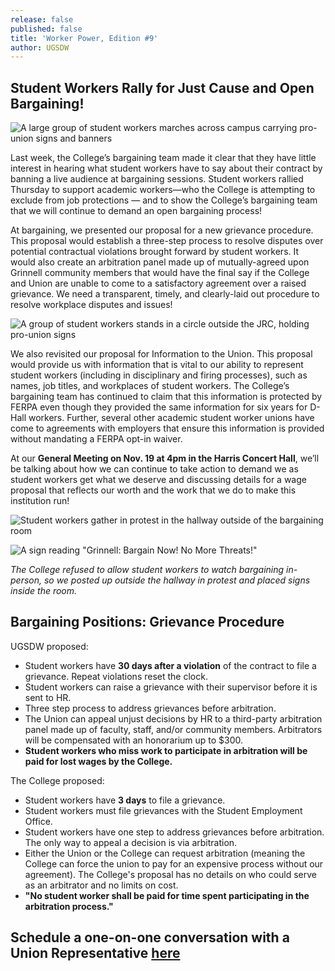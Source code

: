 ```yaml
---
release: false
published: false
title: 'Worker Power, Edition #9'
author: UGSDW
---
```

## Student Workers Rally for Just Cause and Open Bargaining!

![A large group of student workers marches across campus carrying pro-union signs and banners](https://ugsdw.org/assets/news/IMG_3355.jpg)


Last week, the College’s bargaining team made it clear that they have little interest in hearing what student workers have to say about their contract by banning a live audience at bargaining sessions. Student workers rallied Thursday to support academic workers—who the College is attempting to exclude from job protections — and to show the College’s bargaining team that we will continue to demand an open bargaining process!

At bargaining, we presented our proposal for a new grievance procedure. This proposal would establish a three-step process to resolve disputes over potential contractual violations brought forward by student workers. It would also create an arbitration panel made up of mutually-agreed upon Grinnell community members that would have the final say if the College and Union are unable to come to a satisfactory agreement over a raised grievance. We need a transparent, timely, and clearly-laid out procedure to resolve workplace disputes and issues! 

![A group of student workers stands in a circle outside the JRC, holding pro-union signs](https://ugsdw.org/assets/news/IMG_3351.jpg)


We also revisited our proposal for Information to the Union. This proposal would provide us with information that is vital to our ability to represent student workers (including in disciplinary and firing processes), such as names, job titles, and workplaces of student workers. The College’s bargaining team has continued to claim that this information is protected by FERPA even though they provided the same information for six years for D-Hall workers. Further, several other academic student worker unions have come to agreements with employers that ensure this information is provided without mandating a FERPA opt-in waiver.

At our **General Meeting on Nov. 19 at 4pm in the Harris Concert Hall**, we’ll be talking about how we can continue to take action to demand we as student workers get what we deserve and discussing details for a wage proposal that reflects our worth and the work that we do to make this institution run! 

![Student workers gather in protest in the hallway outside of the bargaining room](https://ugsdw.org/assets/news/IMG_7040%202.jpg)

![A sign reading "Grinnell: Bargain Now! No More Threats!"](https://ugsdw.org/assets/news/IMG_7033.jpg)


_The College refused to allow student workers to watch bargaining in-person, so we posted up outside the hallway in protest and placed signs inside the room._

## Bargaining Positions: Grievance Procedure

UGSDW proposed: 

- Student workers have **30 days after a violation** of the contract to file a grievance. Repeat violations reset the clock.
- Student workers can raise a grievance with their supervisor before it is sent to HR. 
- Three step process to address grievances before arbitration. 
- The Union can appeal unjust decisions by HR to a third-party arbitration panel made up of faculty, staff, and/or community members. Arbitrators will be compensated with an honorarium up to $300.
- **Student workers who miss work to participate in arbitration will be paid for lost wages by the College.**

The College proposed:

- Student workers have **3 days** to file a grievance.
- Student workers must file grievances with the Student Employment Office. 
- Student workers have one step to address grievances before arbitration. The only way to appeal a decision is via arbitration. 
- Either the Union or the College can request arbitration (meaning the College can force the union to pay for an expensive process without our agreement). The College's proposal has no details on who could serve as an arbitrator and no limits on cost.
- **"No student worker shall be paid for time spent participating in the arbitration process."**

## Schedule a one-on-one conversation with a Union Representative [here](https://bit.ly/union1on1)


